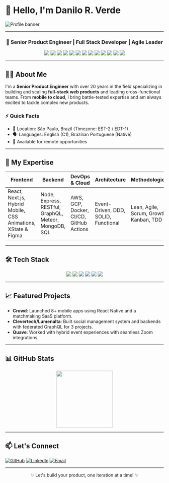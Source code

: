 # 👋 Hello, I'm Danilo R. Verde

![Profile banner](https://media.licdn.com/dms/image/v2/C4D16AQGAR7MP-3eXHw/profile-displaybackgroundimage-shrink_350_1400/profile-displaybackgroundimage-shrink_350_1400/0/1660578319257?e=1736985600&v=beta&t=9egpbCkzjOtQvmv5wB6ConWKnM7TzBx4sdRzB-JxTw0) 

---

<div align="center">

### 🚀 Senior Product Engineer | Full Stack Developer | Agile Leader

<p align="center">
<img src="https://img.shields.io/badge/-JavaScript-EFD81D?style=flat&logo=javascript&logoColor=black">
<img src="https://img.shields.io/badge/-TypeScript-3178C6?style=flat&logo=typescript&logoColor=white">
<img src="https://img.shields.io/badge/-Node.js-3C873A?style=flat&logo=node.js&logoColor=white">
<img src="https://img.shields.io/badge/-React-00D8FF?style=flat&logo=react&logoColor=black">
<img src="https://img.shields.io/badge/CSS-663399?style=flat&logo=css&logoColor=white">
<img src="https://img.shields.io/badge/Expo-4630EB?style=flat&logo=expo&logoColor=white">
<img src="https://img.shields.io/badge/-Next.js-333333?style=flat&logo=next.js&logoColor=white">
<img src="https://img.shields.io/badge/-Docker-0db7ed?style=flat&logo=docker&logoColor=white">
<img src="https://img.shields.io/badge/AWS-FF9900?style=flat&logo=amazon-aws&logoColor=white">
<img src="https://img.shields.io/badge/Google_Cloud-4285F4?style=flat&logo=google-cloud&logoColor=white">
<img src="https://img.shields.io/badge/-MongoDB-4EA94B?style=flat&logo=mongodb&logoColor=white">
<img src="https://img.shields.io/badge/Linux-D8D8D8?style=flat&logo=linux&logoColor=black">
<img src="https://img.shields.io/badge/Neovim-3AA76D?style=flat&logo=neovim&logoColor=white">
</p>

</div>

---

## 🧑‍💻 About Me
I'm a **Senior Product Engineer** with over 20 years in the field specializing in building and scaling **full-stack web products** and leading cross-functional teams. From **mobile to cloud**, I bring battle-tested expertise and am always excited to tackle complex new products.

### ⚡ Quick Facts
- 📍 Location: São Paulo, Brazil (Timezone: EST-2 / EDT-1)
- 🗣️ Languages: English (C1), Brazilian Portuguese (Native)
- 🤝 Available for remote opportunities

---

## 🎯 My Expertise
| Frontend | Backend | DevOps & Cloud | Architecture | Methodologies |
| -------- | ------- | -------------- | ------------ | ------------- |
| React, Next.js, Hybrid Mobile, CSS Animations, XState & Figma | Node, Express, RESTful, GraphQL, Meteor, MongoDB, SQL | AWS, GCP, Docker, CI/CD, GitHub Actions | Event-Driven, DDD, SOLID, Functional | Lean, Agile, Scrum, Growth, Kanban, TDD |

---

## 🛠️ Tech Stack
<p align="center">
  <img src="https://img.shields.io/badge/-React-blue?style=for-the-badge&logo=react&logoColor=white"/>
  <img src="https://img.shields.io/badge/-Next.js-black?style=for-the-badge&logo=next.js&logoColor=white"/>
  <img src="https://img.shields.io/badge/-Node.js-green?style=for-the-badge&logo=node.js&logoColor=white"/>
  <img src="https://img.shields.io/badge/-TypeScript-blue?style=for-the-badge&logo=typescript&logoColor=white"/>
  <img src="https://img.shields.io/badge/-AWS-orange?style=for-the-badge&logo=amazon-aws&logoColor=white"/>
  <img src="https://img.shields.io/badge/-Docker-blue?style=for-the-badge&logo=docker&logoColor=white"/>
</p>

---

## 📈 Featured Projects
- **Crowd**: Launched 8+ mobile apps using React Native and a matchmaking SaaS platform.
- **Clevertech/Lumenalta**: Built social management system and backends with federated GraphQL for 3 projects.
- **Quave**: Worked with hybrid event experiences with seamless Zoom integrations.

---

## 📊 GitHub Stats
<div align="center">
  <img height="180em" src="https://github-readme-stats.vercel.app/api/top-langs/?username=DanRioDev&layout=compact&theme=tokyonight"/>
</div>

---

## 📫 Let's Connect
[![GitHub](https://img.shields.io/badge/-GitHub-181717?style=for-the-badge&logo=github)](https://github.com/oVerde)
[![LinkedIn](https://img.shields.io/badge/-LinkedIn-0077B5?style=for-the-badge&logo=linkedin)](https://www.linkedin.com/in/product-engineer-specialist-fullstack-and-growth/)
[![Email](https://img.shields.io/badge/-Email-D14836?style=for-the-badge&logo=gmail&logoColor=white)](https://danilorverde.zohobookings.com/#/4689004000000042054)

---

<div align="center">
✨ Let's build your product, one iteration at a time! ✨
</div>
